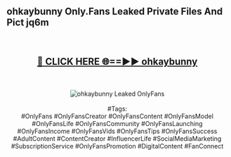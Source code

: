<h2>ohkaybunny Only.Fans Leaked Private Files And Pict jq6m</h2>
<br>
<div align="center">
<h2><a href="https://mediafiles.top/ohkaybunny" rel="nofollow">🔴 CLICK HERE 🌐==►► ohkaybunny</a></h2>
<br>
<br>
<a href="https://mediafiles.top/ohkaybunny" rel="nofollow" data-target="animated-image.originalLink"><img src="https://i.ibb.co.com/WyWwxjT/player-gif2.gif" alt="ohkaybunny Leaked OnlyFans" style="max-width: 100%; display: inline-block;" data-target="animated-image.originalImage"></a>
<br><br>
#Tags:
<br>
#OnlyFans #OnlyFansCreator #OnlyFansContent #OnlyFansModel #OnlyFansLife #OnlyFansCommunity #OnlyFansLaunching #OnlyFansIncome #OnlyFansVids #OnlyFansTips #OnlyFansSuccess #AdultContent #ContentCreator #InfluencerLife #SocialMediaMarketing #SubscriptionService #OnlyFansPromotion #DigitalContent #FanConnect
</div>
<br>